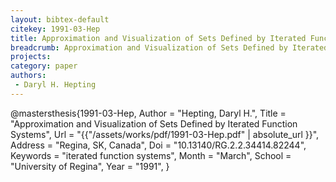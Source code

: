 ```yaml
---
layout: bibtex-default
citekey: 1991-03-Hep
title: Approximation and Visualization of Sets Defined by Iterated Function Systems (1991)
breadcrumb: Approximation and Visualization of Sets Defined by Iterated Function Systems (1991)
projects:
category: paper
authors:
 - Daryl H. Hepting 
---
```

@mastersthesis{1991-03-Hep,
	Author =  "Hepting, Daryl H.",
	Title =  "Approximation and Visualization of Sets Defined by Iterated Function Systems",
	Url = \"{{"/assets/works/pdf/1991-03-Hep.pdf" | absolute_url }}\",
	Address =  "Regina, SK, Canada",
	Doi =  "10.13140/RG.2.2.34414.82244",
	Keywords =  "iterated function systems",
	Month =  "March",
	School =  "University of Regina",
	Year =  "1991",
}

